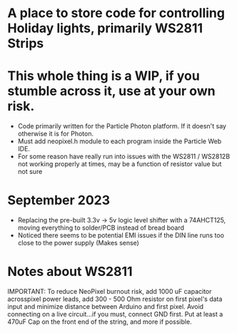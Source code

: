 # A place to store code for controlling Holiday lights, primarily WS2811 Strips

# This whole thing is a WIP, if you stumble across it, use at your own risk.

- Code primarily written for the Particle Photon platform. If it doesn't say otherwise it is for Photon.
- Must add neopixel.h module to each program inside the Particle Web IDE.
- For some reason have really run into issues with the WS2811 / WS2812B not working properly at times, may be a function of resistor value but not sure

# September 2023
- Replacing the pre-built 3.3v -> 5v logic level shifter with a 74AHCT125, moving everything to solder/PCB instead of bread board
- Noticed there seems to be potential EMI issues if the DIN line runs too close to the power supply (Makes sense)
 


# Notes about WS2811
 IMPORTANT: To reduce NeoPixel burnout risk, add 1000 uF capacitor acrosspixel power leads, add 300 - 500 Ohm resistor on first pixel's data input and minimize distance between Arduino and first pixel.  Avoid connecting on a live circuit...if you must, connect GND first. Put at least a 470uF Cap on the front end of the string, and more if possible.
